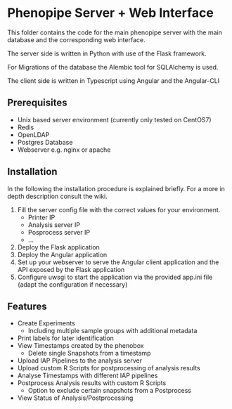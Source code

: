 # Phenopipe Server + Web Interface

This folder contains the code for the main phenopipe server with the main database and the corresponding web interface. 

The server side is written in Python with use of the Flask framework. 

For Migrations of the database the Alembic tool for SQLAlchemy is used.

The client side is written in Typescript using Angular and the Angular-CLI


## Prerequisites

 * Unix based server environment (currently only tested on CentOS7)
 * Redis 
 * OpenLDAP
 * Postgres Database
 * Webserver e.g. nginx or apache
 
 ## Installation
 
 In the following the installation procedure is explained briefly.
 For a more in depth description consult the wiki.
 

 1. Fill the server config file with the correct values for your environment.
     * Printer IP
     * Analysis server IP
     * Posprocess server IP
     * ...
 1. Deploy the Flask application
 1. Deploy the Angular application
 1. Set up your webserver to serve the Angular client application and the API exposed by the Flask application
 1. Configure uwsgi to start the application via the provided app.ini file (adapt the configuration if necessary)
 
 
 ## Features
 
  * Create Experiments
    * Including multiple sample groups with additional metadata
  * Print labels for later identification
  * View Timestamps created by the phenobox
    * Delete single Snapshots from a timestamp
  * Upload IAP Pipelines to the analysis server
  * Upload custom R Scripts for postprocessing of analysis results
  * Analyse Timestamps with different IAP pipelines
  * Postprocess Analysis results with custom R Scripts
    * Option to exclude certain snapshots from a Postprocess
  * View Status of Analysis/Postprocessing
 
 

